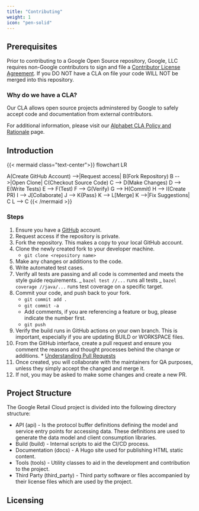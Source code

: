 ```yaml
---
title: "Contributing"
weight: 1
icon: "pen-solid"
---
```


## Prerequisites

Prior to contributing to a Google Open Source repository, Google, LLC requires non-Google contributors to sign and file a [Contributor License Agreement](https://cla.developers.google.com/clas). If you DO NOT have a CLA on file your code WILL NOT be merged into this repository.

### Why do we have a CLA?

Our CLA allows open source projects adminstered by Google to safely accept code and documentation from external contributors.

For additional information, please visit our [Alphabet CLA Policy and Rationale](https://opensource.google/documentation/reference/cla/policy) page.

## Introduction

{{< mermaid class="text-center">}}
flowchart LR

A(Create GitHub Account) -->|Request access| B(Fork Repository)
B -->|Open Clone| C(Checkout Source Code)
C --> D(Make Changes)
D --> E(Write Tests)
E --> F(Test)
F --> G(Verify)
G --> H(Commit)
H --> I(Create PR)
I --> J[Collaborate]
J --> K{Pass}
K --> L[Merge]
K -->|Fix Suggestions| C
L --> C
{{< /mermaid >}}

### Steps

1. Ensure you have a [GitHub](https://www.github.com) account.
2. Request access if the repository is private.
3. Fork the repository. This makes a copy to your local GitHub account.
4. Clone the newly created fork to your developer machine.
   - `git clone <repository name>`
5. Make any changes or additions to the code.
6. Write automated test cases.
7. Verify all tests are passing and all code is commented and meets the style
   guide requirements.
   _ `bazel test //...` runs all tests
   _ `bazel coverage //java/...` runs test coverage on a specific target.
8. Commit your code, and push back to your fork.
   - `git commit add .`
   - `git commit -a`
   - Add comments, if you are referencing a feature or bug, please indicate the number first.
   - `git push`
9. Verify the build runs in GitHub actions on your own branch. This is important, especially if
   you are updating BUILD or WORKSPACE files.
10. From the GitHub interface, create a pull request and ensure you comment the
    reasons and thought processes behind the change or additions. \* [Understanding Pull Requests](https://docs.github.com/en/pull-requests/collaborating-with-pull-requests/proposing-changes-to-your-work-with-pull-requests/about-pull-requests)
11. Once created, you will collaborate with the maintainers for QA purposes,
    unless they simply accept the changed and merge it.
12. If not, you may be asked to make some changes and create a new PR.

## Project Structure

The Google Retail Cloud project is divided into the following directory structure:

- API (api) - Is the protocol buffer definitions defining the model and service
  entry points for accessing data. These definitions are used to generate the data model and client consumption libraries.
- Build (build) - Internal scripts to aid the CI/CD process.
- Documentation (docs) - A Hugo site used for publishing HTML static content.
- Tools (tools) - Utility classes to aid in the development and contribution to the project.
- Third Party (third_party) - Third party software or files accompanied by their license files which are used by the project.


## Licensing
